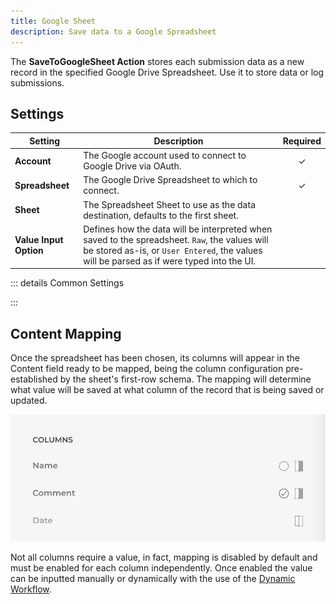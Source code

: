 ```yaml
---
title: Google Sheet
description: Save data to a Google Spreadsheet
---
```


<!--@include: ./_partials/intro.md-->

The **SaveToGoogleSheet Action** stores each submission data as a new record in the specified Google Drive Spreadsheet. Use it to store data or log submissions.

## Settings

| Setting | Description | Required |
| ------- | ----------- | :------: |
| **Account** | The Google account used to connect to Google Drive via OAuth. | &#x2713; |
| **Spreadsheet** | The Google Drive Spreadsheet to which to connect. | &#x2713; |
| **Sheet** | The Spreadsheet Sheet to use as the data destination, defaults to the first sheet. |
| **Value Input Option** | Defines how the data will be interpreted when saved to the spreadsheet. `Raw`, the values will be stored as-is, or `User Entered`, the values will be parsed as if were typed into the UI. |

::: details Common Settings
<!--@include: ./_partials/common-settings.md-->
:::

## Content Mapping

Once the spreadsheet has been chosen, its columns will appear in the Content field ready to be mapped, being the column configuration pre-established by the sheet's first-row schema. The mapping will determine what value will be saved at what column of the record that is being saved or updated.

![SaveTo Action Mapping](./assets/action-saveto-mapping.webp)

Not all columns require a value, in fact, mapping is disabled by default and must be enabled for each column independently. Once enabled the value can be inputted manually or dynamically with the use of the [Dynamic Workflow](../dynamic).
